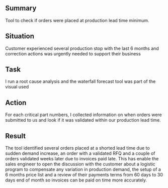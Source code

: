 ## Summary
Tool to check if orders were placed at production lead time minimum.

## Situation
Customer experienced several production stop with the last 6 months and correction actions was urgently needed to support their business

## Task
I run a root cause analysis and the waterfall forecast tool was part of the visual used

## Action
For each critical part numbers, I collected information on when orders were submitted to us and look if it was validated within our production lead time.  

## Result
The tool identified several orders placed at a shorted lead time due to sudden demand increase, an order with a validated RFQ and a couple of orders validated weeks later due to invoices paid late.
This has enable the sales engineer to open the discussion with the customer about a logistic program to compensate any variation in production demand, the setup of a 6 months price list and a review of their payments terms from 60 days to 30 days end of month so invoices can be paid on time more accurately.
